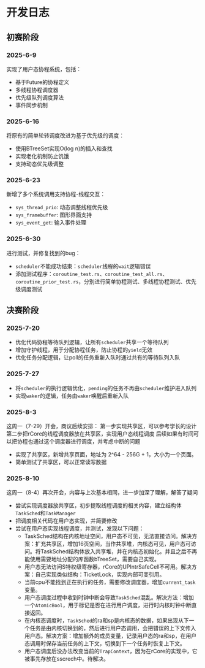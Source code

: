 # 开发日志

## 初赛阶段

### 2025-6-9

实现了用户态协程系统，包括：
- 基于Future的协程定义
- 多线程协程调度器
- 优先级队列调度算法
- 事件同步机制

### 2025-6-16
将原有的简单轮转调度改进为基于优先级的调度：
- 使用BTreeSet实现O(log n)的插入和查找
- 实现老化机制防止饥饿
- 支持动态优先级调整

### 2025-6-23
新增了多个系统调用支持协程-线程交互：
- `sys_thread_prio`: 动态调整线程优先级
- `sys_framebuffer`: 图形界面支持
- `sys_event_get`: 输入事件处理

### 2025-6-30
进行测试，并修复找到的bug：
- `scheduler`不能成功结束：`scheduler`线程的`wait`逻辑错误
- 添加测试程序：`coroutine_test.rs`、`coroutine_test_all.rs`、`coroutine_prior_test.rs`，分别进行简单协程测试、多线程协程测试、优先级调度测试

## 决赛阶段

### 2025-7-20
- 优化代码协程等待队列逻辑，让所有`scheduler`共享一个等待队列
- 增加守护线程，用于分配协程任务，防止协程的`yield`无效
- 优化任务分配逻辑，让poll的任务重新入队时通过共有的等待队列入队

### 2025-7-27
- 将`scheduler`的执行逻辑优化，`pending`的任务不再由`scheduler`维护进入队列
- 实现`waker`的逻辑，任务由`waker`唤醒后重新入队

### 2025-8-3
这周一（7-29）开会，商议后续安排：
第一步实现共享区，可以参考学长的设计  
第二步把rCore的线程调度器放在共享区，实现用户态线程调度
后续如果有时间可以把协程也通过这个调度器进行调度，并考虑中断的问题
- 实现了共享区，新增共享页面，地址为 2^64 - 256G + 1，大小为一个页面。
- 简单测试了共享区，可以正常读写数据

### 2025-8-10
这周一（8-4）再次开会，内容与上次基本相同，进一步加深了理解，解答了疑问
- 尝试实现调度器放共享区，初步提取线程调度的相关内容，建立结构体`TaskSched`和`TaskManager`
- 把调度相关代码在用户态实现，并简要修改
- 尝试在用户态实现线程调度，并测试，发现以下问题：
    - TaskSched结构在内核地址空间，用户态不可见，无法直接访问。解决方案：扩充共享区，增加16页空间，当作共享堆，内核态可见，用户态可访问。将TaskSched结构体放入共享堆，并在内核态初始化。并且之后不再能使用需要地址分配的库函数bTreeSet，需要自己实现。
    - 用户态无法访问S特权级寄存器，rCore的UPIntrSafeCell不可用。解决方案：自己实现类似结构：TicketLock，实现内部可变引用。
    - 当前cpu不能找到正在执行的任务，需要修改调度器，增加`current_task`变量。
    - 用户态调度过程中收到时钟中断会导致`TaskSched`混乱。解决方法：增加一个`AtomicBool`，用于标记是否在进行用户调度，进行时内核时钟中断直接返回。
    - 在内核态调度时，`TaskSched`的ra和sp是内核态的数据，如果出现从下一个任务是由内核切换到的，然后进行用户态调用，会把错误的上下文传入用户态。解决方案：增加额外的成员变量，记录用户态的ra和sp，在用户态调用时保存当前任务的上下文，切换到下一个任务时恢复上下文。
    - 用户态调度后没办法改变当前的`TrapContext`，因为在rCore的实现中，它被事先存放在sscrech中。待解决。
